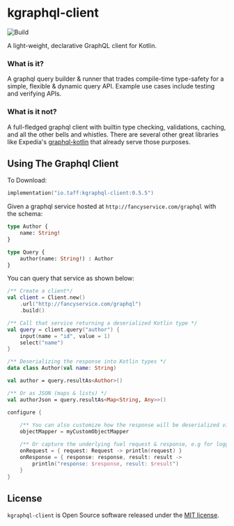 # kgraphql-client
![Build](https://github.com/tpasipanodya/kgraphql-client/actions/workflows/.github/workflows/cicd.yml/badge.svg)

A light-weight, declarative GraphQL client for Kotlin.

### What is it?

A graphql query builder & runner that trades compile-time type-safety for a simple, flexible & dynamic
query API. Example use cases include testing and verifying APIs. 

### What is it not? 

A full-fledged graphql client with builtin type checking, validations, caching, and all the other bells
and whistles. There are several other great libraries like Expedia's
[graphql-kotlin](https://github.com/ExpediaGroup/graphql-kotlin) that already serve those purposes.

## Using The Graphql Client
To Download:

```kotlin
implementation("io.taff:kgraphql-client:0.5.5")
```

Given a graphql service hosted at `http://fancyservice.com/graphql` with the schema:

```graphql
type Author {
    name: String!
}

type Query {
    author(name: String!) : Author
}
```

You can query that service as shown below:
```kotlin
/** Create a client*/
val client = Client.new()
    .url("http://fancyservice.com/graphql")
    .build()

/** Call that service returning a deserialized Kotlin type */
val query = client.query("author") {
    input(name = "id", value = 1)
    select("name")
}

/** Deserializing the response into Kotlin types */
data class Author(val name: String)

val author = query.resultAs<Author>()

/** Or as JSON (maps & lists) */
val authorJson = query.resultAs<Map<String, Any>>()

configure {
    
    /** You can also customize how the response will be deserialized via Jackson object mappers */
    objectMapper = myCustomObjectMapper

    /** Or capture the underlying fuel request & response, e.g for logging purposes */
    onRequest = { request: Request -> println(request) }
    onResponse = { response: response, result: result -> 
        println("response: $response, result: $result") 
    }
}

```

## License

`kgraphql-client` is Open Source software released under the [MIT license](https://opensource.org/licenses/MIT).
